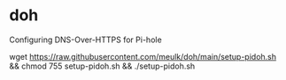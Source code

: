 # doh
Configuring DNS-Over-HTTPS for Pi-hole


wget https://raw.githubusercontent.com/meulk/doh/main/setup-pidoh.sh && chmod 755 setup-pidoh.sh && ./setup-pidoh.sh
